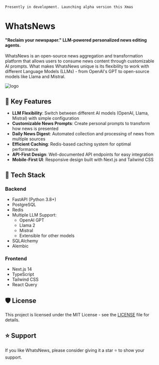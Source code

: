 `Presently in development. Launching alpha version this Xmas`

# WhatsNews

#### "Reclaim your newspaper." LLM-powered personalized news editing agents.

WhatsNews is an open-source news aggregation and transformation platform that allows users to consume news content through customizable AI prompts. What makes WhatsNews unique is its flexibility to work with different Language Models (LLMs) - from OpenAI's GPT to open-source models like Llama and Mistral.

![logo](https://github.com/user-attachments/assets/5b350e65-6f5f-48d2-a444-43b74036b16b)



## 🌟 Key Features

- **LLM Flexibility**: Switch between different AI models (OpenAI, Llama, Mistral) with simple configuration
- **Customizable News Prompts**: Create personal prompts to transform how news is presented
- **Daily News Digest**: Automated collection and processing of news from multiple sources
- **Efficient Caching**: Redis-based caching system for optimal performance
- **API-First Design**: Well-documented API endpoints for easy integration
- **Mobile-First UI**: Responsive design built with Next.js and Tailwind CSS

## 🚀 Tech Stack

### Backend
- FastAPI (Python 3.8+)
- PostgreSQL
- Redis
- Multiple LLM Support:
  - OpenAI GPT
  - Llama 2
  - Mistral
  - Extensible for other models
- SQLAlchemy
- Alembic

### Frontend
- Next.js 14
- TypeScript
- Tailwind CSS
- React Query

## 🛡️ License

This project is licensed under the MIT License - see the [LICENSE](LICENSE) file for details.

## ⭐ Support

If you like WhatsNews, please consider giving it a star ⭐ to show your support.

